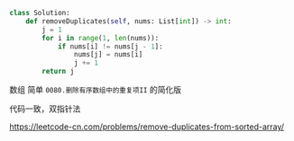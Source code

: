 <!--
 * @Description: 
 * @Autor: Au3C2
 * @Date: 2021-04-08 12:03:08
 * @LastEditors: Au3C2
 * @LastEditTime: 2021-04-08 12:04:14
-->
```python
class Solution:
    def removeDuplicates(self, nums: List[int]) -> int:
        j = 1
        for i in range(1, len(nums)):
            if nums[i] != nums[j - 1]:
                nums[j] = nums[i]
                j += 1
        return j
```
数组 简单 `0080.删除有序数组中的重复项II` 的简化版

代码一致，双指针法

https://leetcode-cn.com/problems/remove-duplicates-from-sorted-array/
